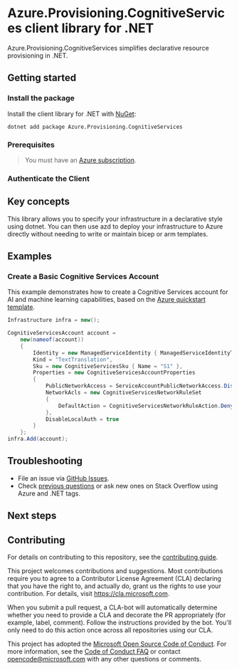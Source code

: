 # Azure.Provisioning.CognitiveServices client library for .NET

Azure.Provisioning.CognitiveServices simplifies declarative resource provisioning in .NET.

## Getting started

### Install the package

Install the client library for .NET with [NuGet](https://www.nuget.org/ ):

```dotnetcli
dotnet add package Azure.Provisioning.CognitiveServices
```

### Prerequisites

> You must have an [Azure subscription](https://azure.microsoft.com/free/dotnet/).

### Authenticate the Client

## Key concepts

This library allows you to specify your infrastructure in a declarative style using dotnet.  You can then use azd to deploy your infrastructure to Azure directly without needing to write or maintain bicep or arm templates.

## Examples

### Create a Basic Cognitive Services Account

This example demonstrates how to create a Cognitive Services account for AI and machine learning capabilities, based on the [Azure quickstart template](https://github.com/Azure/azure-quickstart-templates/blob/master/quickstarts/microsoft.cognitiveservices/cognitive-services-translate/main.bicep).

```C# Snippet:CognitiveServicesBasic
Infrastructure infra = new();

CognitiveServicesAccount account =
    new(nameof(account))
    {
        Identity = new ManagedServiceIdentity { ManagedServiceIdentityType = ManagedServiceIdentityType.SystemAssigned },
        Kind = "TextTranslation",
        Sku = new CognitiveServicesSku { Name = "S1" },
        Properties = new CognitiveServicesAccountProperties
        {
            PublicNetworkAccess = ServiceAccountPublicNetworkAccess.Disabled,
            NetworkAcls = new CognitiveServicesNetworkRuleSet
            {
                DefaultAction = CognitiveServicesNetworkRuleAction.Deny
            },
            DisableLocalAuth = true
        }
    };
infra.Add(account);
```

## Troubleshooting

-   File an issue via [GitHub Issues](https://github.com/Azure/azure-sdk-for-net/issues).
-   Check [previous questions](https://stackoverflow.com/questions/tagged/azure+.net) or ask new ones on Stack Overflow using Azure and .NET tags.

## Next steps

## Contributing

For details on contributing to this repository, see the [contributing
guide][cg].

This project welcomes contributions and suggestions. Most contributions
require you to agree to a Contributor License Agreement (CLA) declaring
that you have the right to, and actually do, grant us the rights to use
your contribution. For details, visit <https://cla.microsoft.com>.

When you submit a pull request, a CLA-bot will automatically determine
whether you need to provide a CLA and decorate the PR appropriately
(for example, label, comment). Follow the instructions provided by the
bot. You'll only need to do this action once across all repositories
using our CLA.

This project has adopted the [Microsoft Open Source Code of Conduct][coc]. For
more information, see the [Code of Conduct FAQ][coc_faq] or contact
<opencode@microsoft.com> with any other questions or comments.

<!-- LINKS -->
[cg]: https://github.com/Azure/azure-sdk-for-net/blob/main/sdk/resourcemanager/Azure.ResourceManager/docs/CONTRIBUTING.md
[coc]: https://opensource.microsoft.com/codeofconduct/
[coc_faq]: https://opensource.microsoft.com/codeofconduct/faq/
